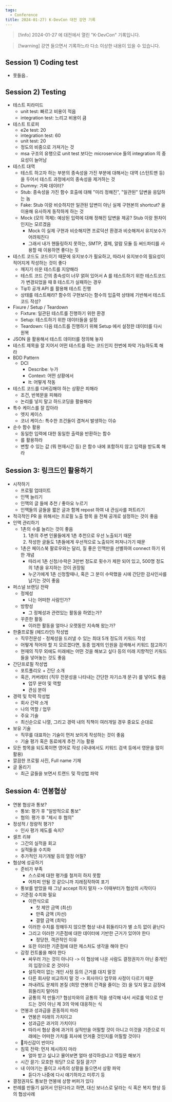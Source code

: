 ```yaml
---
tags:
  - Conference
title: 2024-01-27) K-DevCon 대전 강연 기록
---
```

> [!info] 2024-01-27 에 대전에서 열린 "K-DevCon" 기록입니다.

> [!warning] 강연 들으면서 기록하느라 다소 이상한 내용이 있을 수 있습니다.

## Session 1) Coding test

- 못들음..

## Session 2) Testing

- 테스트 피라미드
	- unit test: 빠르고 비용이 적음
	- integration test: 느리고 비용이 큼
- 테스트 트로피
	- e2e test: 20
	- integration test: 60
	- unit test: 20
	- 정도의 비중으로 가져가는 것
	- msa 구조의 유행으로 unit test 보다는 microservice 들의 integration 의 중요성이 늘어남
- 테스트 대역
	- 테스트 하고자 하는 부분의 종속성을 가진 부분에 대해서는 대역 (스턴트맨 등) 을 두어서 테스트 과정에서의 종속성을 제거하는 것
	- Dummy: 가짜 데이터?
	- Stub: 종속성을 가진 함수 호출에 대해 "미리 정해진", "일관된" 답변을 응답하는 놈
	- Fake: Stub 이랑 비슷하지만 일관된 답변이 아닌 실제 구현본의 shortcut? 을 이용해 유사하게 동작하게 하는 것
	- Mock (모의 객체): 예상된 입력에 대해 정해진 답변을 제공? Stub 이랑 뭔차이 인지는 모르겠음
		- Mock 이 실제 구현과 비슷해지면 프로덕션 환경과 비슷해져서 유지보수가 어려워진다
		- 그래서 내가 핸들링하지 못하는, SMTP, 결제, 알람 모듈 등 써드파티를 사용할 때 이용하면 좋다는 듯
- 테스트 코드도 코드이기 때문에 유지보수가 필요하고, 따라서 유지보수의 필요성이 적어지게 작성하는 것이 좋다
	- 깨지기 쉬운 테스트를 지양해라
	- 테스트 코드 간의 종속성이 너무 얽혀 있어서 A 를 테스트하기 위한 테스트코드가 변경되었을 때 B 테스트가 실패하는 경우
	- Tip1) 공개 API 를 활용해 테스트 진행
	- 상태를 테스트해라? 함수의 구현보다는 함수의 입출력 상태에 기반해서 테스트 코드 작성?
- Fixure / Setup / Teardown
	- Fixture: 일관된 테스트를 진행하기 위한 환경
	- Setup: 테스트하기 위한 데이터들을 설정
	- Teardown: 다음 테스트를 진행하기 위해 Setup 에서 설정한 데이터를 다시 원복
- JSON 을 활용해서 테스트 데이터를 정의해 놓자
- 테스트 제목을 잘 지어서 어떤 테스트를 하는 코드인지 한번에 파악 가능하도록 해라
- BDD Pattern
	- DCI
		- Describe: 누가
		- Context: 어떤 상황에서
		- It: 어떻게 작동
- 테스트 코드를 디버깅해야 하는 상황은 피해라
	- 조건, 반복문을 피해라
	- 논리를 넣지 말고 하드코딩을 활용해라
- 특수 케이스를 잘 잡아라
	- 엣지 케이스
	- 코너 케이스: 특수한 조건들이 겹쳐서 발생하는 이슈
- 순수 함수 활용
	- 동일한 입력에 대한 동일한 출력을 반환하는 함수
	- 를 활용하라
	- 변할 수 있는 값 (뭐 현재시간 등) 은 함수 내에 포함하지 않고 입력을 받도록 해라

## Session 3: 링크드인 활용하기

- 시작하기
	- 프로필 업데이트
	- 인맥 늘리기
	- 인맥의 글 들에 추천 / 좋아요 누르기
	- 인맥들의 글들을 짧은 글과 함께 repost 하여 내 관심사를 퍼트리기
- 적극적인 PR 을 위해서는 프로필 노출 항목 을 전체 공개로 설정하는 것이 좋음
- 인맥 관리하기
	- 1촌의 수를 늘리는 것이 좋음
		1. 1촌의 주변 인물들에게 1촌 추천으로 우선 노출되기 때문
		2. 작성한 글들도 1촌들에게 우선적으로 노출되어 퍼져나가기 때문
	- 1촌은 페이스북 팔로우와는 달리, 질 좋은 인맥만을 선별하여 connect 하기 위한 개념
		- 따라서 1촌 신청/수락은 3만번 정도로 횟수가 제한 되어 있고, 500명 정도의 1촌을 유지하는 것이 권장됨
		- 누군가에게 1촌 신청할때나, 혹은 그 분이 수락했을 시에 간단한 감사인사를 남기는 것이 좋음
- 퍼스널 브랜딩 전략
	- 정체성
		- 나는 어떠한 사람인가?
	- 방향성
		- 그 정체성과 관련있는 활동을 하였는가?
	- 꾸준한 활동
		- 이러한 활동을 얼마나 오랫동안 지속해 왔는가?
- 한줄프로필 (헤드라인) 작성법
	- 직무전문성 - 정체성을 드러낼 수 있는 최대 5개 정도의 키워드 작성
	- 어떻게 적어야 할 지 모르겠다면, 동종 업계의 인원을 검색해서 키워드 참고하기
	- 현재의 직무 외에도 미래에는 어떤 것을 해보고 싶다 등의 미래 지향적인 키워드 들을 넣어놓는 것도 좋음
- 간단프로필 작성법
	- 포트폴리오 + 간단 소개
	- 혹은, 커버레터 (직무 전문성을 나타내는 간단한 자기소개 문구) 를 넣어도 좋음
		- 업무 분야 및 역할
		- 관심 분야
- 경력 및 학력 작성법
	- 회사 간략 소개
	- 나의 역할 / 업무
	- 주요 기술
	- 최신순으로 나열, 그리고 경력 내의 직책이 여러개일 경우 중요도 순대로
- 보유 기술
	- 직무를 대표하는 기술이 먼저 보이게 작성하는 것이 좋음
	- 기술 평가 혹은 동료에게 추천 기능 활용
- 모든 항목을 되도록이면 영어로 작성 (국내에서도 키워드 검색 등에서 영문을 많이 활용)
- 깔끔한 프로필 사진, Full name 기재
- 글 올리기
	- 최근 글들을 보면서 트랜드 및 작성법 파악

## Session 4: 연봉협상

- 연봉 협상과 통보?
	- 통보: 평가 후 "일방적으로 통보"
	- 협의: 평가 후 "제시 후 협의"
- 정성적 / 정량적 평가?
	- 인사 평가 제도를 숙지?
- 셀프 리뷰
	- 그간의 실적을 회고
	- 실적들을 수치화
	- 추가적인 자기개발 등의 열정 어필?
- 협상에 성공하기
	- 준비가 부족
		- 스스로에 대한 평가를 철저히 하지 못함
		- 어차피 안될 것 같으니까 지래짐작하여 포기
	- 통보를 받았을 때 그냥 accept 하지 말자 -> 이때부터가 협상의 시작이다
	- 기준점 수치화 필요
		- 이런식으로
			- 첫 제안 금액 (최선)
			- 만족 금액 (차선)
			- 결렬 금액 (최악)
		- 이러한 수치를 정해두지 않으면 협상 내내 휘둘리다가 별 소득 없이 끝난다
		- 그리고 이러한 기준점에 대한 데이터에 기반한 근거가 있어야 한다
			- 정당한, 객관적인 이유
		- 또한 이러한 기준점에 대한 제스처도 생각을 해야 한다
	- 감정 컨트롤을 해야 한다
		- 싸우러 가는 것이 아니다 -> 이 협상에 나온 사람도 결정권자가 아닌 중개인의 입장으로 온 것이다
		- 설득력이 없는 개인 사정 등의 근거를 대지 말것
		- 다른 회사랑 비교하지 말 것 -> 회사마다 업무와 사정이 다르기 때문
		- 까내려도 문제의 본질 (희망 연봉의 간격을 줄이는 것) 을 잊지 말고 감정에 휘둘리지 말어라
		- 공통의 적 만들기? 협상자와의 공통의 적을 생각해 내서 서로를 악으로 만드는 것이 아닌 제 3의 악에 대응하는 식
	- 연봉과 성과급을 혼동하지 마라
		- 연봉은 미래의 가치이고
		- 성과급은 과거의 가치이다
		- 따라서 협상 중에 과거의 실적만을 어필할 것이 아니고 이것을 기준으로 미래에는 어떠한 가치를 회사에 안겨줄 것인지를 어필할 것이다
	- 자신감이 반이다
	- 침묵 전략: 먼저 제시하지 마라
		- 얼마 받고 싶냐고 물어보면 얼마 생각하셨냐고 역질문 해보기
	- 시간 끌기: 모호한 워딩? 으로 질질 끌기?
	- 내 이야기는 줄이고 사측의 상황을 들으면서 상황 파악
		- 듣다가 나중에 다시 얘기하자고 미루기 등
- 결정권자도 통보한 연봉에 상향 버퍼가 있다
- 판례를 만들기 싫어서 안된다라고 하면, 대신 보너스로 달라는 식 혹은 복지 향상 등의 협상사례